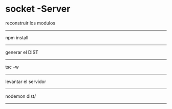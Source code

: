 

# socket -Server



reconstruir los modulos 

**************
npm install
**************

generar el DIST

**************
tsc -w
*************


levantar el servidor 

***************
nodemon dist/
***************

